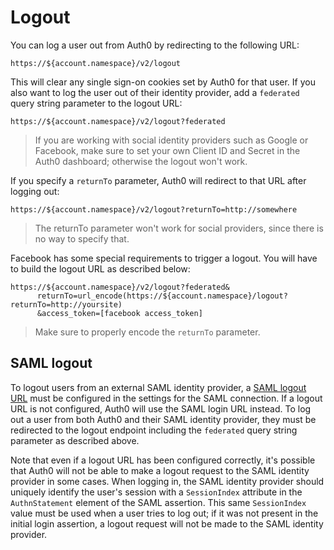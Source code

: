 # Logout

You can log a user out from Auth0 by redirecting to the following URL:

```text
https://${account.namespace}/v2/logout
```

This will clear any single sign-on cookies set by Auth0 for that user.
If you also want to log the user out of their identity provider, add a `federated` query string parameter to the logout URL:

```text
https://${account.namespace}/v2/logout?federated
```

> If you are working with social identity providers such as Google or Facebook, make sure to set your own Client ID and Secret in the Auth0 dashboard; otherwise the logout won't work.

If you specify a `returnTo` parameter, Auth0 will redirect to that URL after logging out:

```text
https://${account.namespace}/v2/logout?returnTo=http://somewhere
```

> The returnTo parameter won't work for social providers, since there is no way to specify that.

Facebook has some special requirements to trigger a logout. You will have to build the logout URL as described below:

```text
https://${account.namespace}/v2/logout?federated&
      returnTo=url_encode(https://${account.namespace}/logout?returnTo=http://yoursite)
      &access_token=[facebook access_token]
```

> Make sure to properly encode the `returnTo` parameter.

## SAML logout

To logout users from an external SAML identity provider, a [SAML logout URL](https://auth0.com/docs/saml-sp-generic#1-obtain-information-from-idp) must be configured in the settings for the SAML connection.
If a logout URL is not configured, Auth0 will use the SAML login URL instead.
To log out a user from both Auth0 and their SAML identity provider, they must be redirected to the logout endpoint including the `federated` query string parameter as described above.

Note that even if a logout URL has been configured correctly, it's possible that Auth0 will not be able to make a logout request to the SAML identity provider in some cases.
When logging in, the SAML identity provider should uniquely identify the user's session with a `SessionIndex` attribute in the `AuthnStatement` element of the SAML assertion.
This same `SessionIndex` value must be used when a user tries to log out; if it was not present in the initial login assertion, a logout request will not be made to the SAML identity provider.
